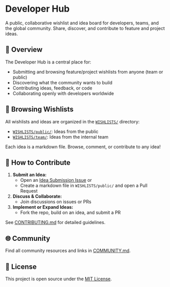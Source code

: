 # Developer Hub

A public, collaborative wishlist and idea board for developers, teams, and the global community. Share, discover, and contribute to feature and project ideas.

## 🚀 Overview

The Developer Hub is a central place for:

- Submitting and browsing feature/project wishlists from anyone (team or public)
- Discovering what the community wants to build
- Contributing ideas, feedback, or code
- Collaborating openly with developers worldwide

## 📂 Browsing Wishlists

All wishlists and ideas are organized in the [`WISHLISTS/`](./WISHLISTS/) directory:

- [`WISHLISTS/public/`](./WISHLISTS/public/): Ideas from the public
- [`WISHLISTS/team/`](./WISHLISTS/team/): Ideas from the internal team

Each idea is a markdown file. Browse, comment, or contribute to any idea!

## 📝 How to Contribute

1. **Submit an Idea:**
   - Open an [Idea Submission Issue](https://github.com/spacecomputerio/developer-hub/issues/new?template=idea_submission.md) or
   - Create a markdown file in `WISHLISTS/public/` and open a Pull Request
2. **Discuss & Collaborate:**
   - Join discussions on issues or PRs
3. **Implement or Expand Ideas:**
   - Fork the repo, build on an idea, and submit a PR

See [CONTRIBUTING.md](./CONTRIBUTING.md) for detailed guidelines.

## 🌐 Community

Find all community resources and links in [COMMUNITY.md](./COMMUNITY.md).

## 📜 License

This project is open source under the [MIT License](./LICENSE).
